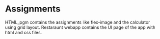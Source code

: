 # Assignments
HTML_pgm contains the assignments like flex-image and the calculator using grid layout.
Restaraunt webapp contains the UI page of the app with html and css files.
